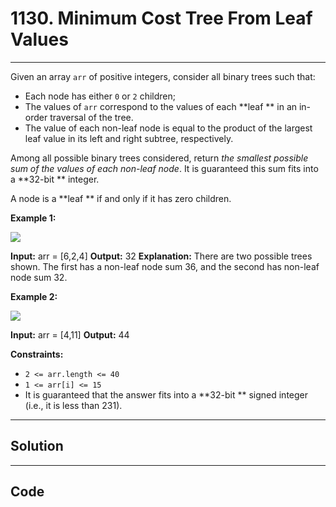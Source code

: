 # 1130. Minimum Cost Tree From Leaf Values

---

Given an array `arr` of positive integers, consider all binary trees such that:

  * Each node has either `0` or `2` children;
  * The values of `arr` correspond to the values of each **leaf ** in an in-order traversal of the tree.
  * The value of each non-leaf node is equal to the product of the largest leaf value in its left and right subtree, respectively.



Among all possible binary trees considered, return _the smallest possible sum of the values of each non-leaf node_. It is guaranteed this sum fits into a **32-bit ** integer.

A node is a **leaf ** if and only if it has zero children.

 

**Example 1:**

![](https://assets.leetcode.com/uploads/2021/08/10/tree1.jpg)


**Input:** arr = [6,2,4]
**Output:** 32
**Explanation:** There are two possible trees shown.
The first has a non-leaf node sum 36, and the second has non-leaf node sum 32.


**Example 2:**

![](https://assets.leetcode.com/uploads/2021/08/10/tree2.jpg)


**Input:** arr = [4,11]
**Output:** 44


 

**Constraints:**

  * `2 <= arr.length <= 40`
  * `1 <= arr[i] <= 15`
  * It is guaranteed that the answer fits into a **32-bit ** signed integer (i.e., it is less than 231).

---

## Solution



---

## Code
```python


```